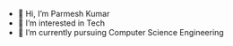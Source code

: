 - 👋 Hi, I’m Parmesh Kumar
- 👀 I’m interested in Tech
- 🌱 I’m currently pursuing Computer Science Engineering

<!---
Parmeshk7/Parmeshk7 is a ✨ special ✨ repository because its `README.md` (this file) appears on your GitHub profile.
You can click the Preview link to take a look at your changes.
--->
